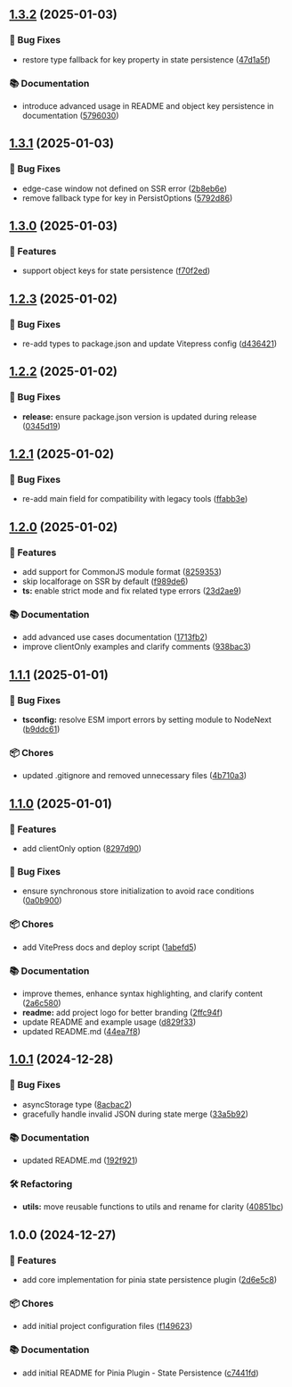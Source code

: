 ## [1.3.2](https://github.com/stephenjason89/pinia-plugin-state-persistence/compare/v1.3.1...v1.3.2) (2025-01-03)

### 🐛 Bug Fixes

* restore type fallback for key property in state persistence ([47d1a5f](https://github.com/stephenjason89/pinia-plugin-state-persistence/commit/47d1a5fe86f2fc80c65f369be2f6c8031cda2dfa))

### 📚 Documentation

* introduce advanced usage in README and object key persistence in documentation ([5796030](https://github.com/stephenjason89/pinia-plugin-state-persistence/commit/5796030ad5777079dddea66155478a84e6db30cb))

## [1.3.1](https://github.com/stephenjason89/pinia-plugin-state-persistence/compare/v1.3.0...v1.3.1) (2025-01-03)

### 🐛 Bug Fixes

* edge-case window not defined on SSR error ([2b8eb6e](https://github.com/stephenjason89/pinia-plugin-state-persistence/commit/2b8eb6e4d4a5b8648689b41cfe6e2df2fb076033))
* remove fallback type for key in PersistOptions ([5792d86](https://github.com/stephenjason89/pinia-plugin-state-persistence/commit/5792d8602ef49ef10d2de145a766444d73f92e0b))

## [1.3.0](https://github.com/stephenjason89/pinia-plugin-state-persistence/compare/v1.2.3...v1.3.0) (2025-01-03)

### 🚀 Features

* support object keys for state persistence ([f70f2ed](https://github.com/stephenjason89/pinia-plugin-state-persistence/commit/f70f2ed352ac2c7a3169d0b09650f0c877936e4a))

## [1.2.3](https://github.com/stephenjason89/pinia-plugin-state-persistence/compare/v1.2.2...v1.2.3) (2025-01-02)

### 🐛 Bug Fixes

* re-add types to package.json and update Vitepress config ([d436421](https://github.com/stephenjason89/pinia-plugin-state-persistence/commit/d4364217f84c5464967f3307a4f69f174709c3d0))

## [1.2.2](https://github.com/stephenjason89/pinia-plugin-state-persistence/compare/v1.2.1...v1.2.2) (2025-01-02)

### 🐛 Bug Fixes

* **release:** ensure package.json version is updated during release ([0345d19](https://github.com/stephenjason89/pinia-plugin-state-persistence/commit/0345d19ad6fbc7ba7b25c0b76e5dff841795083e))

## [1.2.1](https://github.com/stephenjason89/pinia-plugin-state-persistence/compare/v1.2.0...v1.2.1) (2025-01-02)

### 🐛 Bug Fixes

* re-add main field for compatibility with legacy tools ([ffabb3e](https://github.com/stephenjason89/pinia-plugin-state-persistence/commit/ffabb3e6b2caaf87a67f72c91a415bb4df7f52f7))

## [1.2.0](https://github.com/stephenjason89/pinia-plugin-state-persistence/compare/v1.1.1...v1.2.0) (2025-01-02)

### 🚀 Features

* add support for CommonJS module format ([8259353](https://github.com/stephenjason89/pinia-plugin-state-persistence/commit/8259353b9fd3425fe4357a026e2c27c21c82e01a))
* skip localforage on SSR by default ([f989de6](https://github.com/stephenjason89/pinia-plugin-state-persistence/commit/f989de603034b56bebb9d3753588f3ec41b6ee78))
* **ts:** enable strict mode and fix related type errors ([23d2ae9](https://github.com/stephenjason89/pinia-plugin-state-persistence/commit/23d2ae9a234a99947560d74ef61e3302c25b7dfd))

### 📚 Documentation

* add advanced use cases documentation ([1713fb2](https://github.com/stephenjason89/pinia-plugin-state-persistence/commit/1713fb232a2a337cf4a4a6f7673a35dbc95ec8fa))
* improve clientOnly examples and clarify comments ([938bac3](https://github.com/stephenjason89/pinia-plugin-state-persistence/commit/938bac3cafdbc6fa8858719b38f51efe6b1d6e9a))

## [1.1.1](https://github.com/stephenjason89/pinia-plugin-state-persistence/compare/v1.1.0...v1.1.1) (2025-01-01)

### 🐛 Bug Fixes

* **tsconfig:** resolve ESM import errors by setting module to NodeNext ([b9ddc61](https://github.com/stephenjason89/pinia-plugin-state-persistence/commit/b9ddc615b3da6e24acc8c0909ad9a0eb9079662e))

### 📦 Chores

* updated .gitignore and removed unnecessary files ([4b710a3](https://github.com/stephenjason89/pinia-plugin-state-persistence/commit/4b710a327d78ae5b3720b8923a97db73c6b8c23f))

## [1.1.0](https://github.com/stephenjason89/pinia-plugin-state-persistence/compare/v1.0.1...v1.1.0) (2025-01-01)

### 🚀 Features

* add clientOnly option ([8297d90](https://github.com/stephenjason89/pinia-plugin-state-persistence/commit/8297d9044b4e127f0429b81a24f672134d9d88bb))

### 🐛 Bug Fixes

* ensure synchronous store initialization to avoid race conditions ([0a0b900](https://github.com/stephenjason89/pinia-plugin-state-persistence/commit/0a0b9007062c5a0e944a95cc46ae7f689c4ee787))

### 📦 Chores

* add VitePress docs and deploy script ([1abefd5](https://github.com/stephenjason89/pinia-plugin-state-persistence/commit/1abefd52f26b9662686909aebc172d4eb83742a7))

### 📚 Documentation

* improve themes, enhance syntax highlighting, and clarify content ([2a6c580](https://github.com/stephenjason89/pinia-plugin-state-persistence/commit/2a6c5803f14b4c38309e3d11e210684ba5f5c25c))
* **readme:** add project logo for better branding ([2ffc94f](https://github.com/stephenjason89/pinia-plugin-state-persistence/commit/2ffc94f803ac7f9324a2d177a0117a5a04f01259))
* update README and example usage ([d829f33](https://github.com/stephenjason89/pinia-plugin-state-persistence/commit/d829f338c2c5b4da3b9c8caab697f48c55e86a95))
* updated README.md ([44ea7f8](https://github.com/stephenjason89/pinia-plugin-state-persistence/commit/44ea7f85b173f2644bc6841e2e9376223ab0944e))

## [1.0.1](https://github.com/stephenjason89/pinia-plugin-state-persistence/compare/v1.0.0...v1.0.1) (2024-12-28)

### 🐛 Bug Fixes

* asyncStorage type ([8acbac2](https://github.com/stephenjason89/pinia-plugin-state-persistence/commit/8acbac292d203f43eb64770863799f8eec922681))
* gracefully handle invalid JSON during state merge ([33a5b92](https://github.com/stephenjason89/pinia-plugin-state-persistence/commit/33a5b928da7e0283b6b553520718ffa3d2b51676))

### 📚 Documentation

* updated README.md ([192f921](https://github.com/stephenjason89/pinia-plugin-state-persistence/commit/192f9216bb283020fde6dfbd9a96f507d8d0e641))

### 🛠️ Refactoring

* **utils:** move reusable functions to utils and rename for clarity ([40851bc](https://github.com/stephenjason89/pinia-plugin-state-persistence/commit/40851bc48ad9e1bf326132c54215ea6a60f06686))

## 1.0.0 (2024-12-27)

### 🚀 Features

* add core implementation for pinia state persistence plugin ([2d6e5c8](https://github.com/stephenjason89/pinia-plugin-state-persistence/commit/2d6e5c840595339317c13b06d9c014c0a5f31af5))

### 📦 Chores

* add initial project configuration files ([f149623](https://github.com/stephenjason89/pinia-plugin-state-persistence/commit/f1496231ff6bc03362bc96cb262db3257525552e))

### 📚 Documentation

* add initial README for Pinia Plugin - State Persistence ([c7441fd](https://github.com/stephenjason89/pinia-plugin-state-persistence/commit/c7441fd64904a355c3c112d4b21c6f4ae61a15f1))
